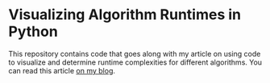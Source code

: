 # Visualizing Algorithm Runtimes in Python

This repository contains code that goes along with my article on using code to visualize and determine runtime complexities for different algorithms. 
You can read this article [on my blog](https://blog.colegaw.in/visualizing-algorithm-runtimes-in-python-ckplcwv2u0kjsz0s1fr44581g).
